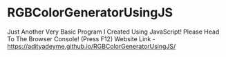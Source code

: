 # RGBColorGeneratorUsingJS
Just Another Very Basic Program I Created Using JavaScript! Please Head To The Browser Console! (Press F12)
Website Link - https://adityadeyme.github.io/RGBColorGeneratorUsingJS/
